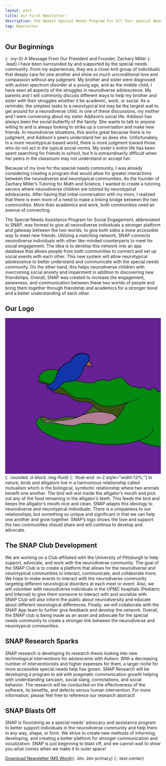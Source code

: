 ```yaml
---
layout: post
title: Our First Newsletter!
description: The Newest Special Needs Program For All Your Special Needs
tag: Newsletter
---
```


## Our Beginnings
{: .my-0}
A Message From Our President and Founder, Zachary Miller
{: .lead}
I have been surrounded by and supported by the special needs community. From my experiences, they are a close-knit group of individuals that deeply care for one another and show so much unconditional love and compassion without any judgment. My brother and sister were diagnosed with autism spectrum disorder at a young age, and as the middle child, I have seen all aspects of the struggles in neurodiverse adolescence. My parents and I will commonly discuss different ways to help my brother and sister with their struggles whether it be academic, work, or social. As a reminder, the simplest tasks to a neurotypical kid may be the largest wall to get around for a neurodiverse child. In one of these discussions, my mother and I were conversing about my sister Addison’s social life. Addison has always been the social butterfly of the family. She wants to talk to anyone willing to and is always looking to strike up a conversation and make new friends. In neurodiverse situations, this works great because there is no judgment, and Addison's peers understand her as does she. Unfortunately, in a more neurotypical-based world, there is more judgment toward those who do not act in the typical social norms. My sister's entire life has been spent searching for friends in school, but it is extraordinarily difficult when her peers in the classroom may not understand or accept her. 

Because of my love for the special needs community, I was already considering creating a program that would allow for greater interactions between the neurodiverse and neurotypical communities. As the founder of Zachary Miller’s Tutoring for Math and Science, I wanted to create a tutoring service where neurodiverse children are tutored by neurotypical adolescents. After having that initial conversation with my mom, I realized that there is even more of a need to make a linking bridge between the two communities. More than academics and work, both communities need an avenue of connecting.

The Special Needs Assistance Program for Social Engagement, abbreviated to SNAP, was formed to give all neurodiverse individuals a stronger platform and gateway between the two worlds, to give both sides a more accessible way to meet new friends. Utilizing a matching network, SNAP connects neurodiverse individuals with other like-minded counterparts to meet for social engagement. The idea is to develop this network into an app database that allows people from both communities to connect and set up social events with each other. This new system will allow neurotypical adolescence to better understand and communicate with the special needs community. On the other hand, this helps neurodiverse children with overcoming social anxiety and impairment in addition to discovering new friendships. Overall, SNAP was created to increase the engagement, awareness, and communication between these two worlds of people and bring them together through friendship and academics for a stronger bond and a better understanding of each other.

## Our Logo
![SNAP Logo](/assets/square-logo.jpg){: .rounded .d-block .img-fluid}
{: .float-end .m-2 style="width:13%;"}
In nature, birds and alligators live in a harmonious relationship called mutualism which is the biological, symbiotic relationship where two animals benefit one another. The bird will rest inside the alligator’s mouth and pick out any of the food remaining in the alligator’s teeth. This feeds the bird and keeps the alligator’s mouth nice and clean. SNAP adapts this ideology to neurodiverse and neurotypical individuals. There is a uniqueness to our relationships, but something so unique and significant in that we can help one another and grow together. SNAP’s logo shows the love and support the two communities should share and will continue to develop and advocate.

## The SNAP Club Development
We are working on a Club affiliated with the University of Pittsburgh to help support, advocate, and work with the neurodiverse community. The goal of the SNAP Club is to create a platform that allows for the neurodiverse and neurotypical communities to interact, communicate, and collaborate more. We hope to make events to interact with the neurodiverse community targeting different neurological disorders at each meet or event. Also, we will volunteer with neurodiverse individuals in the UPMC hospitals (Pediatric and Internal) to give them someone to interact with and socialize with. SNAP Club will also inform the public about neurodiversity and educate about different neurological differences. Finally, we will collaborate with the SNAP App team to further give feedback and develop the network. Overall, the SNAP club is being made as an asset and advocate for the special needs community to create a stronger link between the neurodiverse and neurotypical communities.

## SNAP Research Sparks
SNAP research is developing its research thesis looking into new technological interventions for adolescents with Autism. With a decreasing number of interventionists and higher expenses for them, a larger niche for more accessible special needs help has grown. SNAP Research will be developing a program to aid with pragmatic communication growth helping with understanding sarcasm, social slang, connotations, and social behavior. The research will be conducted on the effectiveness of the software, its benefits, and defects versus human intervention. For more information, please feel free to reference our research abstract! 

## SNAP Blasts Off
SNAP is flourishing as a special needs’ advocacy and assistance program to better support individuals in the neurodiverse community and help them in any way, shape, or form. We strive to create new methods of informing, developing, and creating a better platform for stronger communication and vocalization. SNAP is just beginning to blast off, and we cannot wait to show you what comes when we make it to outer space!

[Download Newsletter (MS Word)](/assets/Aug%202022%20SNAP%20Newsletter.docx){: .btn .btn-primary}
{: .text-center}